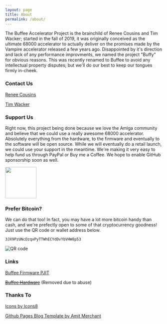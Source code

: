 ```yaml
---
layout: page
title: About
permalink: /about/
---
```


The Buffee Accelerator Project is the brainchild of Renee Cousins and Tim Wacker; started in the fall of 2019, it was originally conceived as the ultimate 68000 accelerator to actually deliver on the promises made by the Vampire accelerator released a few years ago. Disappointed by it's direction and lack of any performance improvments, we named the project "Buffy" for obvious reasons. This was recently renamed to Buffee to avoid any intellectual property disputes; but we'll do our best to keep our tongues firmly in-cheek.

### Contact Us

[Renee Cousins](mailto:renee.cousins@buffee.ca)

[Tim Wacker](mailto:tim.wacker@buffee.ca)

### Support Us

Right now, this project being done because we love the Amiga community and believe that we could use a really awesome 68000 accelerator. Absolutely everything from the hardware, to the firmware and eventually to the software will be open source. While we will eventually do a retail launch, we could use your support in the meantime. We're making it very easy to help fund us through PayPal or Buy me a Coffee. We hope to enable GitHub sponsorship soon as well.

[<img src="/images/iu-4.jpeg" width="100px">](https://www.paypal.com/donate?hosted_button_id=J4XKTW4AJJGDL)

### Prefer Bitcoin?

We can do that too! In fact, you may have a lot more bitcoin handy than cash, and we're prefectly open to some of that cryptocurrency goodness! Just use the QR code or wallet address below.

```3JX9PzUNcDzqxPyTTWhECYdDvYbVHW8p53```

![QR code](https://raw.githubusercontent.com/lostcatproductions/lostcatproductions.github.io/master/images/qr2.png)

### Links

[Buffee Firmware PJIT](https://github.com/nonarkitten/pseudo-jit)

~~[Buffee Hardware](https://oshwlab.com/Renee/buffee-accelerator)~~
(Removed due to abuse)

### Thanks To

[Icons by Icons8](https://iconscout.com/contributors/icons8)

[Github Pages Blog Template by Amit Merchant](https://github.com/amitmerchant1990/reverie)


